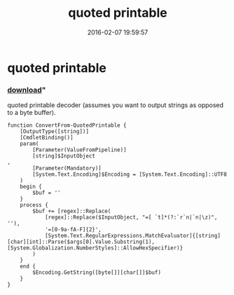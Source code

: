 ﻿---
pid:            6204
parent:         0
children:       
poster:         Public Domain
title:          quoted printable
date:           2016-02-07 19:59:57
format:         posh
---

# quoted printable

### [download](6204.ps1)"

quoted printable decoder (assumes you want to output strings as opposed to a byte buffer).

```posh
function ConvertFrom-QuotedPrintable {
	[OutputType([string])]
	[CmdletBinding()]
	param(
		[Parameter(ValueFromPipeline)]
		[string]$InputObject
,
		[Parameter(Mandatory)]
		[System.Text.Encoding]$Encoding = [System.Text.Encoding]::UTF8
	)
	begin {
		$buf = ''
	}
	process {
		$buf += [regex]::Replace(
			[regex]::Replace($InputObject, "=[ `t]*(?:`r`n|`n|\z)", ''),
			'=[0-9a-fA-F]{2}',
			[System.Text.RegularExpressions.MatchEvaluator]{[string][char][int]::Parse($args[0].Value.Substring(1), [System.Globalization.NumberStyles]::AllowHexSpecifier)}
		)
	}
	end {
		$Encoding.GetString([byte[]][char[]]$buf)
	}
}
```
